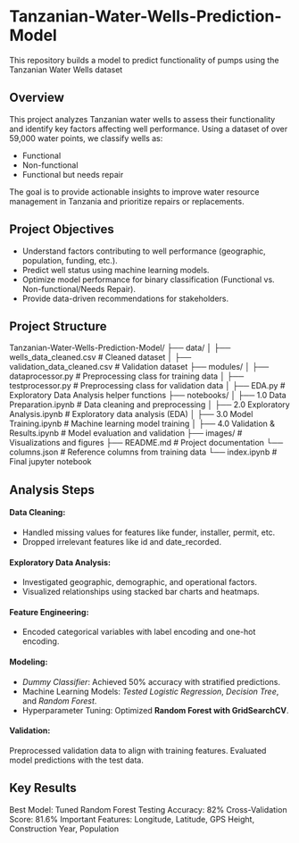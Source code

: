 # Tanzanian-Water-Wells-Prediction-Model
This repository builds a model to predict functionality of pumps using the Tanzanian Water Wells dataset

## Overview
This project analyzes Tanzanian water wells to assess their functionality and identify key factors affecting well performance. Using a dataset of over 59,000 water points, we classify wells as:

- Functional
- Non-functional
- Functional but needs repair

The goal is to provide actionable insights to improve water resource management in Tanzania and prioritize repairs or replacements.

## Project Objectives

- Understand factors contributing to well performance (geographic, population, funding, etc.).
- Predict well status using machine learning models.
- Optimize model performance for binary classification (Functional vs. Non-functional/Needs Repair).
- Provide data-driven recommendations for stakeholders.

## Project Structure
Tanzanian-Water-Wells-Prediction-Model/
├── data/
│   ├── wells_data_cleaned.csv        # Cleaned dataset
│   ├── validation_data_cleaned.csv   # Validation dataset
├── modules/
│   ├── dataprocessor.py              # Preprocessing class for training data
│   ├── testprocessor.py              # Preprocessing class for validation data
│   ├── EDA.py                        # Exploratory Data Analysis helper functions
├── notebooks/
│   ├── 1.0 Data Preparation.ipynb    # Data cleaning and preprocessing
│   ├── 2.0 Exploratory Analysis.ipynb # Exploratory data analysis (EDA)
│   ├── 3.0 Model Training.ipynb      # Machine learning model training
│   ├── 4.0 Validation & Results.ipynb # Model evaluation and validation
├── images/                           # Visualizations and figures
├── README.md                         # Project documentation
└── columns.json                      # Reference columns from training data
└── index.ipynb                       # Final jupyter notebook


## Analysis Steps
####  Data Cleaning:

- Handled missing values for features like funder, installer, permit, etc.
- Dropped irrelevant features like id and date_recorded.
#### Exploratory Data Analysis:

- Investigated geographic, demographic, and operational factors.
- Visualized relationships using stacked bar charts and heatmaps.
#### Feature Engineering:

- Encoded categorical variables with label encoding and one-hot encoding.
#### Modeling:

- *Dummy Classifier*: Achieved 50% accuracy with stratified predictions.
- Machine Learning Models: *Tested Logistic Regression*, *Decision Tree*, and *Random Forest*.
- Hyperparameter Tuning: Optimized **Random Forest with GridSearchCV**.
#### Validation:
Preprocessed validation data to align with training features.
Evaluated model predictions with the test data.

## Key Results
Best Model: Tuned Random Forest
Testing Accuracy: 82%
Cross-Validation Score: 81.6%
Important Features:
Longitude, Latitude, GPS Height, Construction Year, Population

